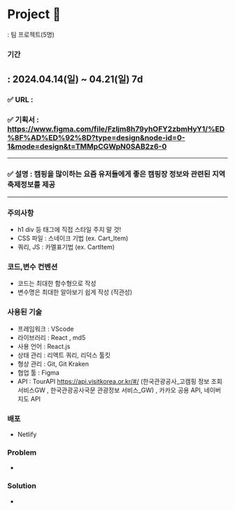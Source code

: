 


# Project 
: 팀 프로젝트(5명)

### 기간
: 2024.04.14(일) ~ 04.21(일) 7d
---

### ✅ URL : 
### ✅ 기획서 : https://www.figma.com/file/Fzljm8h79yhOFY2zbmHyY1/%ED%8F%AD%ED%92%8D?type=design&node-id=0-1&mode=design&t=TMMpCGWpN0SAB2z6-0
---

### ✅ 설명 : 캠핑을 많이하는 요즘 유저들에게 좋은 캠핑장 정보와 관련된 지역 축제정보를 제공

---

### 주의사항

- h1 div 등 태그에 직접 스타일 주지 말 것!
- CSS 파일 : 스네이크 기법 (ex. Cart_Item)
- 쿼리, JS : 카멜표기법 (ex. CartItem)


### 코드,변수 컨벤션

- 코드는 최대한 함수형으로 작성
- 변수명은 최대한 알아보기 쉽게 작성 (직관성)


### 사용된 기술
- 프레임워크 : VScode
- 라이브러리 : React , md5
- 사용 언어 : React.js
- 상태 관리 : 리액트 쿼리, 리덕스 툴킷
- 형상 관리 : Git, Git Kraken
- 협업 툴 : Figma
- API : TourAPI https://api.visitkorea.or.kr/#/ (한국관광공사_고캠핑 정보 조회서비스GW , 한국관광공사국문 관광정보 서비스_GW) , 카카오 공용 API, 네이버 지도 API

### 배포
- Netlify

### Problem
- 

### Solution
- 
